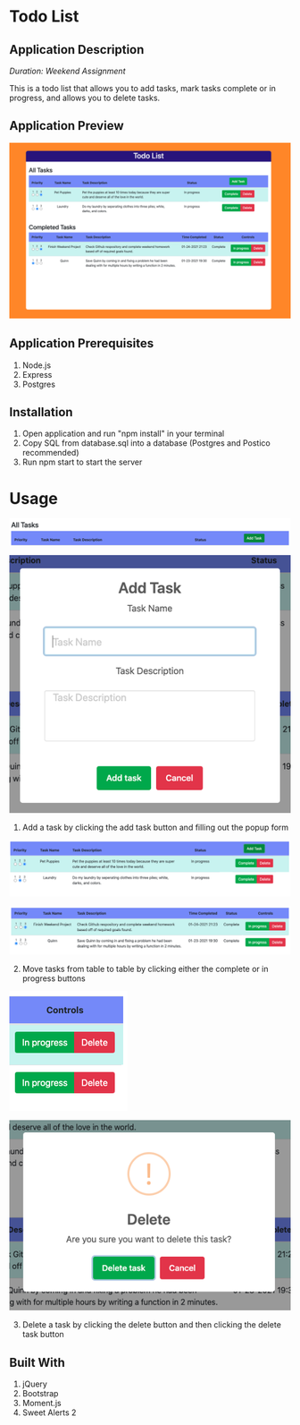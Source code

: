 # Todo List

## Application Description

_Duration: Weekend Assignment_

This is a todo list that allows you to add tasks, mark tasks complete or in progress, and allows you to delete tasks.

## Application Preview

![Wireframe](./images/application-preview.png)

## Application Prerequisites

1. Node.js
2. Express
3. Postgres

## Installation

1. Open application and run "npm install" in your terminal
2. Copy SQL from database.sql into a database (Postgres and Postico recommended)
3. Run npm start to start the server

# Usage

![Wireframe](./images/add-task.png)

![Wireframe](./images/add-task-popup.png)

1. Add a task by clicking the add task button and filling out the popup form

![Wireframe](./images/complete.png)

![Wireframe](./images/in-progress.png)

2. Move tasks from table to table by clicking either the complete or in progress buttons

![Wireframe](./images/delete.png)

![Wireframe](./images/delete-popup.png)

3. Delete a task by clicking the delete button and then clicking the delete task button

## Built With

1. jQuery
2. Bootstrap
3. Moment.js
4. Sweet Alerts 2